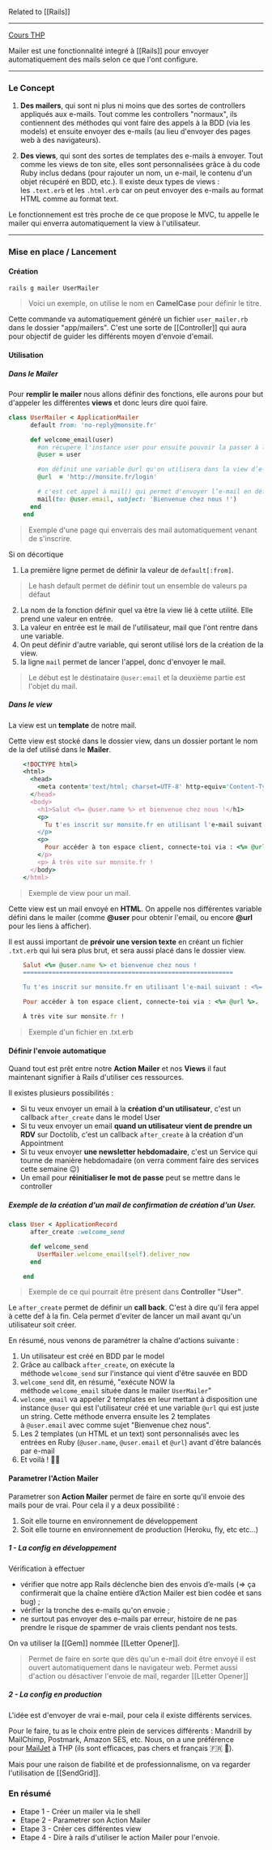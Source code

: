Related to [[Rails]]

---
[Cours THP](https://www.thehackingproject.org/fr/dashboard/courses/1/weeks/4/days/1)

Mailer est une fonctionnalité integré à [[Rails]] pour envoyer automatiquement des mails selon ce que l'ont configure. 

---

### Le Concept

1.  **Des mailers**, qui sont ni plus ni moins que des sortes de controllers appliqués aux e-mails. Tout comme les controllers "normaux", ils contiennent des méthodes qui vont faire des appels à la BDD (via les models) et ensuite envoyer des e-mails (au lieu d'envoyer des pages web à des navigateurs).

2.  **Des views**, qui sont des sortes de templates des e-mails à envoyer. Tout comme les views de ton site, elles sont personnalisées grâce à du code Ruby inclus dedans (pour rajouter un nom, un e-mail, le contenu d'un objet récupéré en BDD, etc.). Il existe deux types de views : les `.text.erb` et les `.html.erb` car on peut envoyer des e-mails au format HTML comme au format text.

Le fonctionnement est très proche de ce que propose le MVC, tu appelle le mailer qui enverra automatiquement la view à l'utilisateur.

---

### Mise en place / Lancement

#### Création 

```shell
rails g mailer UserMailer
```

> Voici un exemple, on utilise le nom en **CamelCase** pour définir le titre. 

Cette commande va automatiquement généré un fichier `user_mailer.rb` dans le dossier "app/mailers".
C'est une sorte de [[Controller]] qui aura pour objectif de guider les différents moyen d'envoie d'email. 

#### Utilisation

##### Dans le Mailer

Pour **remplir le mailer** nous allons définir des fonctions, elle aurons pour but d'appeler les différentes  **views** et donc leurs dire quoi faire. 

```ruby
class UserMailer < ApplicationMailer
      default from: 'no-reply@monsite.fr'

      def welcome_email(user)
        #on récupère l'instance user pour ensuite pouvoir la passer à la view en @user
        @user = user 

        #on définit une variable @url qu'on utilisera dans la view d’e-mail
        @url  = 'http://monsite.fr/login' 

        # c'est cet appel à mail() qui permet d'envoyer l’e-mail en définissant destinataire et sujet.
        mail(to: @user.email, subject: 'Bienvenue chez nous !') 
      end
    end
```

> Exemple d'une page qui enverrais des mail automatiquement venant de s'inscrire. 

Si on décortique 

1. La première ligne permet de définir la valeur de `default[:from]`.
 > Le hash default permet de définir tout un ensemble de valeurs pa défaut

2. La nom de la fonction définir quel va être la view lié à cette utilité. Elle prend une valeur en entrée.
3. La valeur en entrée est le mail de l'utilisateur, mail que l'ont rentre dans une variable. 
4. On peut définir d'autre variable, qui seront utilisé lors de la création de la view. 
5. la ligne `mail` permet de lancer l'appel, donc d'envoyer le mail. 
 > Le début est le déstinataire `@user:email` et la deuxième partie est l'objet du mail. 
 


##### Dans le view

La view est un **template** de notre mail.

Cette view est stocké dans le dossier view, dans un dossier portant le nom de la def utilisé dans le **Mailer**.

```ruby
    <!DOCTYPE html>
    <html>
      <head>
        <meta content='text/html; charset=UTF-8' http-equiv='Content-Type' />
      </head>
      <body>
        <h1>Salut <%= @user.name %> et bienvenue chez nous !</h1>
        <p>
          Tu t'es inscrit sur monsite.fr en utilisant l'e-mail suivant : <%= @user.email %>.
        </p>
        <p>
          Pour accéder à ton espace client, connecte-toi via : <%= @url %>.
        </p>
        <p> À très vite sur monsite.fr !
      </body>
    </html>
```
> Exemple de view pour un mail. 

Cette view est un mail envoyé en **HTML**. 
On appelle nos différentes variable défini dans le mailer (comme **@user** pour obtenir l'email, ou encore **@url** pour les liens à afficher).

Il est aussi important de **prévoir une version texte** en créant un fichier `.txt.erb` qui lui sera plus brut, et sera aussi placé dans le dossier view. 

```ruby
    Salut <%= @user.name %> et bienvenue chez nous !
    ==========================================================

    Tu t'es inscrit sur monsite.fr en utilisant l'e-mail suivant : <%= @user.email %>.

    Pour accéder à ton espace client, connecte-toi via : <%= @url %>.

    À très vite sur monsite.fr !
```
> Exemple d'un fichier en .txt.erb


#### Définir l'envoie automatique

Quand tout est prêt entre notre **Action Mailer** et nos **Views** il faut maintenant signifier à Rails d'utiliser ces ressources.

Il existes plusieurs possibilités : 

-   Si tu veux envoyer un email à la **création d'un utilisateur**, c'est un callback `after_create` dans le model User
-   Si tu veux envoyer un email **quand un utilisateur vient de prendre un RDV** sur Doctolib, c'est un callback `after_create` à la création d'un Appointment
-   Si tu veux envoyer **une newsletter hebdomadaire**, c'est un Service qui tourne de manière hebdomadaire (on verra comment faire des services cette semaine 😉)
-   Un email pour **réinitialiser le mot de passe** peut se mettre dans le controller

##### Exemple de la création d'un mail de confirmation de création d'un User. 

```ruby
class User < ApplicationRecord
      after_create :welcome_send

      def welcome_send
        UserMailer.welcome_email(self).deliver_now
      end

    end
```
> Exemple de ce qui pourrait être présent dans **Controller "User"**.

Le `after_create` permet de définir un **call back**. C'est à dire qu'il fera appel à cette def à la fin.
Cela permet d'eviter de lancer un mail avant qu'un utilisateur soit créer.

En résumé, nous venons de paramétrer la chaîne d'actions suivante :

1.  Un utilisateur est créé en BDD par le model
2.  Grâce au callback `after_create`, on exécute la méthode `welcome_send` sur l'instance qui vient d'être sauvée en BDD
3.  `welcome_send` dit, en résumé, "exécute NOW la méthode `welcome_email` située dans le mailer `UserMailer`"
4.  `welcome_email` va appeler 2 templates en leur mettant à disposition une instance `@user` qui est l'utilisateur créé et une variable `@url` qui est juste un string. Cette méthode enverra ensuite les 2 templates à `@user.email` avec comme sujet "Bienvenue chez nous".
5.  Les 2 templates (un HTML et un text) sont personnalisés avec les entrées en Ruby (`@user.name`, `@user.email` et `@url`) avant d'être balancés par e-mail
6.  Et voilà ! 👩‍🍳


#### Parametrer l'Action Mailer

Parametrer son **Action Mailer** permet de faire en sorte qu'il envoie des mails pour de vrai. Pour cela il y a deux possibilité : 

1. Soit elle tourne en environnement de développement 
2. Soit elle tourne en environnement de production (Heroku, fly, etc etc...)

##### 1 - La config en développement 

Vérification à effectuer 

-   vérifier que notre app Rails déclenche bien des envois d’e-mails (=> ça confirmerait que la chaîne entière d’Action Mailer est bien codée et sans bug) ;
-   vérifier la tronche des e-mails qu'on envoie ;
-   ne surtout pas envoyer des e-mails par erreur, histoire de ne pas prendre le risque de spammer de vrais clients pendant nos tests.

On va utiliser la [[Gem]] nommée [[Letter Opener]].
> Permet de faire en sorte que dès qu'un e-mail doit être envoyé il est ouvert automatiquement dans le navigateur web. 
> Permet aussi d'action ou désactiver l'envoie de mail, regarder [[Letter Opener]]

##### 2 - La config en production

L'idée est d'envoyer de vrai e-mail, pour cela il existe différents services. 

Pour le faire, tu as le choix entre plein de services différents : Mandrill by MailChimp, Postmark, Amazon SES, etc. Nous, on a une préférence pour [MailJet](https://www.mailjet.com/) à THP (ils sont efficaces, pas chers et français 🇫🇷 🐓).

Mais pour une raison de fiabilité et de professionnalisme, on va regarder l'utilisation de [[SendGrid]].


### En résumé

- Etape 1 - Créer un mailer via le shell
- Etape 2 - Parametrer son Action Mailer
- Etape 3 - Créer ces différentes view 
- Etape 4 - Dire à rails d'utiliser le action Mailer pour l'envoie.